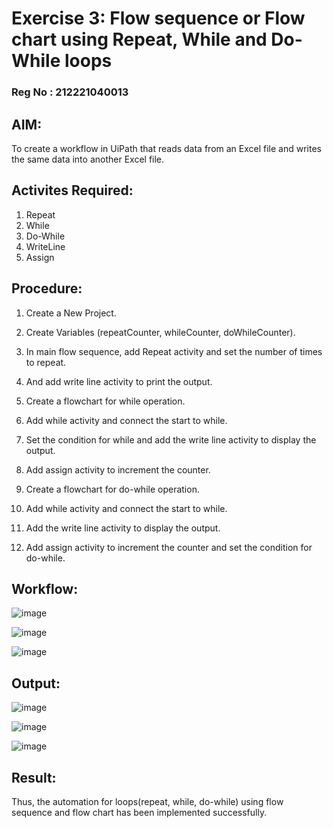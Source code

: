 # Exercise 3: Flow sequence or Flow chart using Repeat, While and Do-While loops

### Reg No : 212221040013

## AIM: 
 To create a workflow in UiPath that reads data from an Excel file and writes the same data into another Excel file.
 
## Activites Required:
  1. Repeat
  2. While
  3. Do-While
  4. WriteLine
  5. Assign

## Procedure:
  1. Create a New Project.
  2. Create Variables (repeatCounter, whileCounter, doWhileCounter).
  3. In main flow sequence, add Repeat activity and set the number of times to repeat.
  4. And add write line activity to print the output.

  1. Create a flowchart for while operation.
  2. Add while activity and connect the start to while.
  3. Set the condition for while and add the write line activity to display the output.
  4. Add assign activity to increment the counter.

  1. Create a flowchart for do-while operation.
  2. Add while activity and connect the start to while.
  3. Add the write line activity to display the output.
  4. Add assign activity to increment the counter and set the condition for do-while.

## Workflow:
![image](https://github.com/user-attachments/assets/8ab70b78-51b0-4965-a4d5-eed16e0719fd)

![image](https://github.com/user-attachments/assets/52018a77-6022-488c-ad25-307593077a90)

![image](https://github.com/user-attachments/assets/495919aa-b425-4840-a55d-44ec536ce84c)

## Output:
![image](https://github.com/user-attachments/assets/06c78fab-bf68-40f0-a3a9-a7bbe98c9380)

![image](https://github.com/user-attachments/assets/c1af7e67-3ade-4963-a741-88dd6c55a559)

![image](https://github.com/user-attachments/assets/23fc91a2-4e34-433d-a91d-60a3be49e19c)

## Result:
  Thus, the automation for loops(repeat, while, do-while) using flow sequence and flow chart has been implemented successfully.
